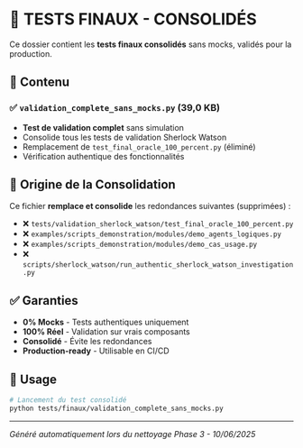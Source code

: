 # 🧪 TESTS FINAUX - CONSOLIDÉS

Ce dossier contient les **tests finaux consolidés** sans mocks, validés pour la production.

## 📂 Contenu

### ✅ `validation_complete_sans_mocks.py` (39,0 KB)
- **Test de validation complet** sans simulation
- Consolide tous les tests de validation Sherlock Watson
- Remplacement de `test_final_oracle_100_percent.py` (éliminé)
- Vérification authentique des fonctionnalités

## 🔄 Origine de la Consolidation

Ce fichier **remplace et consolide** les redondances suivantes (supprimées) :
- ❌ `tests/validation_sherlock_watson/test_final_oracle_100_percent.py`
- ❌ `examples/scripts_demonstration/modules/demo_agents_logiques.py`
- ❌ `examples/scripts_demonstration/modules/demo_cas_usage.py`
- ❌ `scripts/sherlock_watson/run_authentic_sherlock_watson_investigation.py`

## ✅ Garanties

- **0% Mocks** - Tests authentiques uniquement
- **100% Réel** - Validation sur vrais composants
- **Consolidé** - Évite les redondances
- **Production-ready** - Utilisable en CI/CD

## 🎯 Usage

```bash
# Lancement du test consolidé
python tests/finaux/validation_complete_sans_mocks.py
```

---
*Généré automatiquement lors du nettoyage Phase 3 - 10/06/2025*